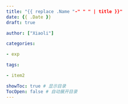 ```yaml
---
title: "{{ replace .Name "-" " " | title }}"
date: {{ .Date }}
draft: true

author: ["Xiaoli"]

categories: 

- exp

tags: 

- item2

showToc: true # 显示目录
TocOpen: false # 自动展开目录
---
```


